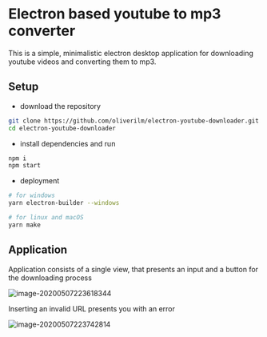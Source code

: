 # Electron based youtube to mp3 converter

This is a simple, minimalistic electron desktop application for downloading youtube videos and converting them to mp3.

## Setup

* download the repository

```bash
git clone https://github.com/oliverilm/electron-youtube-downloader.git
cd electron-youtube-downloader
```

* install dependencies and run

```bash
npm i
npm start
```

* deployment

```bash
# for windows
yarn electron-builder --windows

# for linux and macOS
yarn make
```

## Application

Application consists of a single view, that presents an input and a button for the downloading process

![image-20200507223618344](/home/oliver/.config/Typora/typora-user-images/image-20200507223618344.png)

Inserting an invalid URL presents you with an error

![image-20200507223742814](/home/oliver/.config/Typora/typora-user-images/image-20200507223742814.png)